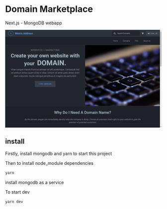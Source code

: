Domain Marketplace
==============
Next.js - MongoDB webapp

<img src="https://github.com/dream-well/DomainMarketplace/blob/dev/assets/images/main.png?raw=true"></img>

## install
Firstly, install mongodb and yarn to start this project

Then to install node_module dependencies
```bash
yarn
```
install mongodb as a service

To start dev
```bash
yarn dev
```
